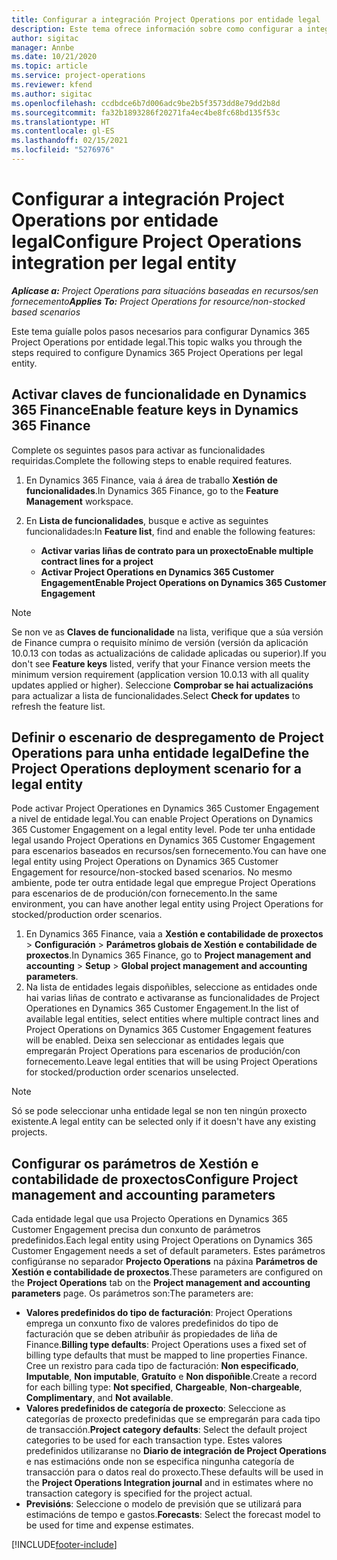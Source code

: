 ```yaml
---
title: Configurar a integración Project Operations por entidade legal
description: Este tema ofrece información sobre como configurar a integración por entidade legal en Project Operations.
author: sigitac
manager: Annbe
ms.date: 10/21/2020
ms.topic: article
ms.service: project-operations
ms.reviewer: kfend
ms.author: sigitac
ms.openlocfilehash: ccdbdce6b7d006adc9be2b5f3573dd8e79dd2b8d
ms.sourcegitcommit: fa32b1893286f20271fa4ec4be8fc68bd135f53c
ms.translationtype: HT
ms.contentlocale: gl-ES
ms.lasthandoff: 02/15/2021
ms.locfileid: "5276976"
---
```

# <a name="configure-project-operations-integration-per-legal-entity"></a><span data-ttu-id="30ead-103">Configurar a integración Project Operations por entidade legal</span><span class="sxs-lookup"><span data-stu-id="30ead-103">Configure Project Operations integration per legal entity</span></span> 

<span data-ttu-id="30ead-104">_**Aplícase a:** Project Operations para situacións baseadas en recursos/sen fornecemento_</span><span class="sxs-lookup"><span data-stu-id="30ead-104">_**Applies To:** Project Operations for resource/non-stocked based scenarios_</span></span>

<span data-ttu-id="30ead-105">Este tema guíalle polos pasos necesarios para configurar Dynamics 365 Project Operations por entidade legal.</span><span class="sxs-lookup"><span data-stu-id="30ead-105">This topic walks you through the steps required to configure Dynamics 365 Project Operations per legal entity.</span></span>

## <a name="enable-feature-keys-in-dynamics-365-finance"></a><span data-ttu-id="30ead-106">Activar claves de funcionalidade en Dynamics 365 Finance</span><span class="sxs-lookup"><span data-stu-id="30ead-106">Enable feature keys in Dynamics 365 Finance</span></span>

<span data-ttu-id="30ead-107">Complete os seguintes pasos para activar as funcionalidades requiridas.</span><span class="sxs-lookup"><span data-stu-id="30ead-107">Complete the following steps to enable required features.</span></span>

1. <span data-ttu-id="30ead-108">En Dynamics 365 Finance, vaia á área de traballo **Xestión de funcionalidades**.</span><span class="sxs-lookup"><span data-stu-id="30ead-108">In Dynamics 365 Finance, go to the **Feature Management** workspace.</span></span>
2. <span data-ttu-id="30ead-109">En **Lista de funcionalidades**, busque e active as seguintes funcionalidades:</span><span class="sxs-lookup"><span data-stu-id="30ead-109">In **Feature list**, find and enable the following features:</span></span>
  
    - <span data-ttu-id="30ead-110">**Activar varias liñas de contrato para un proxecto**</span><span class="sxs-lookup"><span data-stu-id="30ead-110">**Enable multiple contract lines for a project**</span></span>
    - <span data-ttu-id="30ead-111">**Activar Project Operations en Dynamics 365 Customer Engagement**</span><span class="sxs-lookup"><span data-stu-id="30ead-111">**Enable Project Operations on Dynamics 365 Customer Engagement**</span></span>

> [!NOTE]
> <span data-ttu-id="30ead-112">Se non ve as **Claves de funcionalidade** na lista, verifique que a súa versión de Finance cumpra o requisito mínimo de versión (versión da aplicación 10.0.13 con todas as actualizacións de calidade aplicadas ou superior).</span><span class="sxs-lookup"><span data-stu-id="30ead-112">If you don't see **Feature keys** listed, verify that your Finance version meets the minimum version requirement (application version 10.0.13 with all quality updates applied or higher).</span></span> <span data-ttu-id="30ead-113">Seleccione **Comprobar se hai actualizacións** para actualizar a lista de funcionalidades.</span><span class="sxs-lookup"><span data-stu-id="30ead-113">Select **Check for updates** to refresh the feature list.</span></span>

## <a name="define-the-project-operations-deployment-scenario-for-a-legal-entity"></a><span data-ttu-id="30ead-114">Definir o escenario de despregamento de Project Operations para unha entidade legal</span><span class="sxs-lookup"><span data-stu-id="30ead-114">Define the Project Operations deployment scenario for a legal entity</span></span>

<span data-ttu-id="30ead-115">Pode activar Project Operationes en Dynamics 365 Customer Engagement a nivel de entidade legal.</span><span class="sxs-lookup"><span data-stu-id="30ead-115">You can enable Project Operations on Dynamics 365 Customer Engagement on a legal entity level.</span></span> <span data-ttu-id="30ead-116">Pode ter unha entidade legal usando Project Operations en Dynamics 365 Customer Engagement para escenarios baseados en recursos/sen fornecemento.</span><span class="sxs-lookup"><span data-stu-id="30ead-116">You can have one legal entity using Project Operations on Dynamics 365 Customer Engagement for resource/non-stocked based scenarios.</span></span> <span data-ttu-id="30ead-117">No mesmo ambiente, pode ter outra entidade legal que empregue Project Operations para escenarios de de produción/con fornecemento.</span><span class="sxs-lookup"><span data-stu-id="30ead-117">In the same environment, you can have another legal entity using Project Operations for stocked/production order scenarios.</span></span>

1. <span data-ttu-id="30ead-118">En Dynamics 365 Finance, vaia a **Xestión e contabilidade de proxectos** > **Configuración** > **Parámetros globais de Xestión e contabilidade de proxectos**.</span><span class="sxs-lookup"><span data-stu-id="30ead-118">In Dynamics 365 Finance, go to **Project management and accounting** > **Setup** > **Global project management and accounting parameters**.</span></span>
2. <span data-ttu-id="30ead-119">Na lista de entidades legais dispoñibles, seleccione as entidades onde hai varias liñas de contrato e activaranse as funcionalidades de Project Operationes en Dynamics 365 Customer Engagement.</span><span class="sxs-lookup"><span data-stu-id="30ead-119">In the list of available legal entities, select entities where multiple contract lines and Project Operations on Dynamics 365 Customer Engagement features will be enabled.</span></span> <span data-ttu-id="30ead-120">Deixa sen seleccionar as entidades legais que empregarán Project Operations para escenarios de produción/con fornecemento.</span><span class="sxs-lookup"><span data-stu-id="30ead-120">Leave legal entities that will be using Project Operations for stocked/production order scenarios unselected.</span></span>

> [!NOTE]
> <span data-ttu-id="30ead-121">Só se pode seleccionar unha entidade legal se non ten ningún proxecto existente.</span><span class="sxs-lookup"><span data-stu-id="30ead-121">A legal entity can be selected only if it doesn't have any existing projects.</span></span>

## <a name="configure-project-management-and-accounting-parameters"></a><span data-ttu-id="30ead-122">Configurar os parámetros de Xestión e contabilidade de proxectos</span><span class="sxs-lookup"><span data-stu-id="30ead-122">Configure Project management and accounting parameters</span></span>

<span data-ttu-id="30ead-123">Cada entidade legal que usa Projecto Operations en Dynamics 365 Customer Engagement precisa dun conxunto de parámetros predefinidos.</span><span class="sxs-lookup"><span data-stu-id="30ead-123">Each legal entity using Project Operations on Dynamics 365 Customer Engagement needs a set of default parameters.</span></span> <span data-ttu-id="30ead-124">Estes parámetros configúranse no separador **Projecto Operations** na páxina **Parámetros de Xestión e contabilidade de proxectos**.</span><span class="sxs-lookup"><span data-stu-id="30ead-124">These parameters are configured on the **Project Operations** tab on the **Project management and accounting parameters** page.</span></span> <span data-ttu-id="30ead-125">Os parámetros son:</span><span class="sxs-lookup"><span data-stu-id="30ead-125">The parameters are:</span></span>

  - <span data-ttu-id="30ead-126">**Valores predefinidos do tipo de facturación**: Project Operations emprega un conxunto fixo de valores predefinidos do tipo de facturación que se deben atribuñir ás propiedades de liña de Finance.</span><span class="sxs-lookup"><span data-stu-id="30ead-126">**Billing type defaults**: Project Operations uses a fixed set of billing type defaults that must be mapped to line properties Finance.</span></span> <span data-ttu-id="30ead-127">Cree un rexistro para cada tipo de facturación: **Non especificado**, **Imputable**, **Non imputable**, **Gratuíto** e **Non dispoñible**.</span><span class="sxs-lookup"><span data-stu-id="30ead-127">Create a record for each billing type: **Not specified**, **Chargeable**, **Non-chargeable**, **Complimentary**, and **Not available**.</span></span>
  - <span data-ttu-id="30ead-128">**Valores predefinidos de categoría de proxecto**: Seleccione as categorías de proxecto predefinidas que se empregarán para cada tipo de transacción.</span><span class="sxs-lookup"><span data-stu-id="30ead-128">**Project category defaults**: Select the default project categories to be used for each transaction type.</span></span> <span data-ttu-id="30ead-129">Estes valores predefinidos utilizaranse no **Diario de integración de Project Operations** e nas estimacións onde non se especifica ningunha categoría de transacción para o datos real do proxecto.</span><span class="sxs-lookup"><span data-stu-id="30ead-129">These defaults will be used in the **Project Operations Integration journal** and in estimates where no transaction category is specified for the project actual.</span></span>
  - <span data-ttu-id="30ead-130">**Previsións**: Seleccione o modelo de previsión que se utilizará para estimacións de tempo e gastos.</span><span class="sxs-lookup"><span data-stu-id="30ead-130">**Forecasts**: Select the forecast model to be used for time and expense estimates.</span></span>


[!INCLUDE[footer-include](../includes/footer-banner.md)]
